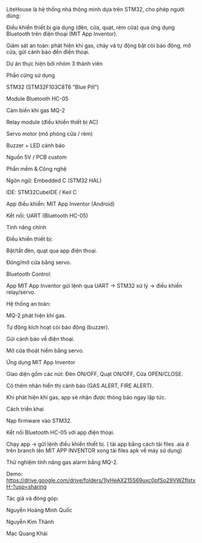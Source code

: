 LiteHouse là hệ thống nhà thông minh dựa trên STM32, cho phép người dùng:

Điều khiển thiết bị gia dụng (đèn, cửa, quạt, rèm cửa) qua ứng dụng Bluetooth trên điện thoại (MIT App Inventor).

Giám sát an toàn: phát hiện khí gas, cháy và tự động bật còi báo động, mở cửa, gửi cảnh báo đến điện thoại.

Dự án thực hiện bởi nhóm 3 thành viên

Phần cứng sử dụng

STM32 (STM32F103C8T6 “Blue Pill”)

Module Bluetooth HC-05

Cảm biến khí gas MQ-2

Relay module (điều khiển thiết bị AC)

Servo motor (mô phỏng cửa / rèm)

Buzzer + LED cảnh báo

Nguồn 5V / PCB custom

Phần mềm & Công nghệ

Ngôn ngữ: Embedded C (STM32 HAL)

IDE: STM32CubeIDE / Keil C

App điều khiển: MIT App Inventor (Android)

Kết nối: UART (Bluetooth HC-05)

Tính năng chính

Điều khiển thiết bị:

Bật/tắt đèn, quạt qua app điện thoại.

Đóng/mở cửa bằng servo.

Bluetooth Control:

App MIT App Inventor gửi lệnh qua UART → STM32 xử lý → điều khiển relay/servo.

Hệ thống an toàn:

MQ-2 phát hiện khí gas.

Tự động kích hoạt còi báo động (buzzer).

Gửi cảnh báo về điện thoại.

Mở cửa thoát hiểm bằng servo.

Ứng dụng MIT App Inventor

Giao diện gồm các nút: Đèn ON/OFF, Quạt ON/OFF, Cửa OPEN/CLOSE.

Có thêm nhãn hiển thị cảnh báo (GAS ALERT, FIRE ALERT).

Khi phát hiện khí gas, app sẽ nhận được thông báo ngay lập tức.

Cách triển khai

Nạp firmware vào STM32.

Kết nối Bluetooth HC-05 với app điện thoại.

Chạy app → gửi lệnh điều khiển thiết bị. ( tải app bằng cách tải files .aia ở trên branch lên MIT APP INVENTOR xong tải files apk về máy sử dụng)

Thử nghiệm tính năng gas alarm bằng MQ-2.

Demo: https://drive.google.com/drive/folders/1IyHeAX215S69uxc0pfSo29VWZflstxH-?usp=sharing

Tác giả và đóng góp: 

Nguyễn Hoàng Minh Quốc

Nguyễn Kim Thành

Mạc Quang Khải
